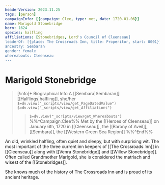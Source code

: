 ```yaml
---
headerVersion: 2023.11.25
tags: [person]
campaignInfo: [{campaign: Clee, type: met, date: 1720-01-06}]
name: Marigold Stonebridge
born: 1624
species: halfling
affiliations: [Stonebridges, Lord's Council of Cleenseau]
leaderOf: [{place: The Crossroads Inn, title: Properitor, start: 0001}]
ancestry: Sembaran
gender: female
whereabouts: Cleenseau
---
```

# Marigold Stonebridge
>[!info]+ Biographical Info
> A [[Sembara|Sembaran]] [[Halflings|halfling]], she/her
> `$=dv.view("_scripts/view/get_PageDatedValue")`
> `$=dv.view("_scripts/view/get_Affiliations")`
>> `$=dv.view("_scripts/view/get_Whereabouts")`
>> %%^Campaign:Clee%% Met by the [[Heroes of Cleenseau]] on January 6th, 1720 in [[Cleenseau]], the [[Barony of Aveil]], [[Sembara]], the [[Western Green Sea Region]] %%^End%%

An old, wrinkled halfling, often quiet and sleepy, but with surprising wit. The most important of the three current inn keepers of [[The Crossroads Inn]] in [[Cleenseau]] along with [[Venra Stonebridge]] and [[Willow Stonebridge]]. Often called Grandmother Marigold, she is considered the matriach and wisest of the [[Stonebridges]]. 

She knows much of the history of The Crossroads Inn and is proud of its ancient heritage. 